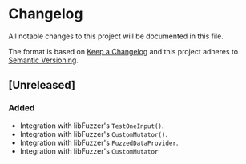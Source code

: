 # Changelog

All notable changes to this project will be documented in this file.

The format is based on [Keep a Changelog](https://keepachangelog.com/en/1.0.0/)
and this project adheres to [Semantic Versioning](https://semver.org/spec/v2.0.0.html).

## [Unreleased]

### Added

- Integration with libFuzzer's `TestOneInput()`.
- Integration with libFuzzer's `CustomMutator()`.
- Integration with libFuzzer's `FuzzedDataProvider`.
- Integration with libFuzzer's `CustomMutator`
